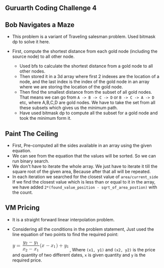 ## Guruarth Coding Challenge 4

## Bob Navigates a Maze

- This problem is a variant of Traveling salesman problem. Used bitmask dp to solve it here.

- First, compute the shortest distance from each gold node (including the source node) to all other node.

    - Used bfs to calculate the shortest distance from a gold node to all other nodes.
    - Then stored it in a 3d array where first 2 indexes are the location of a node, and the last index is the index of the gold node in an array where we are storing the location of the gold node.
    - Then find the smallest distance from the subset of all gold nodes. That means we can go from `A -> B -> C -> D` or `B -> C -> A -> D` etc, where A,B,C,D are gold nodes. We have to take the set from all these subsets which gives us the minimum path.
    - Have used bitmask dp to compute all the subset for a gold node and took the minimum form it.


## Paint The Ceiling
- First, Pre-computed all the sides available in an array using the given equation.
- We can see from the equation that the values will be sorted. So we can run binary search.
- We don't have to iterate the whole array. We just have to iterate it till the square root of the given area, Because after that all will be repeated.
- In each iteration we searched for the closest value of `area/current_side` If we find the closest value which is less than or equal to it in the array, we have added `2*(found_value_position - sqrt_of_area_postion)` with the count.


## VM Pricing
- It is a straight forward linear interpolation problem.
- Considering all the conditions in the problem statement, Just used the line equation of two points to find the required point:

    ![equation](equation.png)
    , Where `(x1, y1)` and `(x2, y2)` is the price and quantity of two different dates, `x` is given quantity and `y` is the required price.
